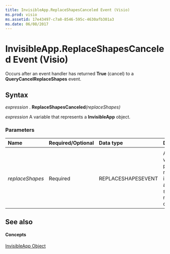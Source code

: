 ```yaml
---
title: InvisibleApp.ReplaceShapesCanceled Event (Visio)
ms.prod: visio
ms.assetid: 17e43497-c7a8-8546-595c-4630afb301a3
ms.date: 06/08/2017
---
```



# InvisibleApp.ReplaceShapesCanceled Event (Visio)

Occurs after an event handler has returned  **True** (cancel) to a **QueryCancelReplaceShapes** event.


## Syntax

 _expression_ . **ReplaceShapesCanceled**_(replaceShapes)_

 _expression_ A variable that represents a **InvisibleApp** object.


### Parameters



|**Name**|**Required/Optional**|**Data type**|**Description**|
|:-----|:-----|:-----|:-----|
|||||
| _replaceShapes_|Required|REPLACESHAPESEVENT|An object whose properties return information about the shape-replacement operation.|

## See also


#### Concepts


[InvisibleApp Object](Visio.InvisibleApp.md)


